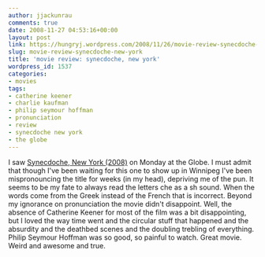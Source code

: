 ```yaml
---
author: jjackunrau
comments: true
date: 2008-11-27 04:53:16+00:00
layout: post
link: https://hungryj.wordpress.com/2008/11/26/movie-review-synecdoche-new-york/
slug: movie-review-synecdoche-new-york
title: 'movie review: synecdoche, new york'
wordpress_id: 1537
categories:
- movies
tags:
- catherine keener
- charlie kaufman
- philip seymour hoffman
- pronunciation
- review
- synecdoche new york
- the globe
---
```


I saw [Synecdoche, New York (2008)](http://www.imdb.com/title/tt0383028/) on Monday at the Globe. I must admit that though I've been waiting for this one to show up in Winnipeg I've been mispronouncing the title for weeks (in my head), depriving me of the pun. It seems to be my fate to always read the letters che as a sh sound. When the words come from the Greek instead of the French that is incorrect. Beyond my ignorance on pronunciation the movie didn't disappoint. Well, the absence of Catherine Keener for most of the film was a bit disappointing, but I loved the way time went and the circular stuff that happened and the absurdity and the deathbed scenes and the doubling trebling of everything. Philip Seymour Hoffman was so good, so painful to watch. Great movie. Weird and awesome and true. 

